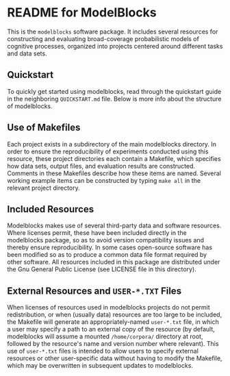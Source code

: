 README for ModelBlocks
======================

This is the `modelblocks` software package.  It includes several
resources for constructing and evaluating broad-coverage probabilistic
models of cognitive processes, organized into projects centered around
different tasks and data sets.

Quickstart
----------
To quickly get started using modelblocks, read through the quickstart
guide in the neighboring `QUICKSTART.md` file. Below is more info about
the structure of modelblocks.

Use of Makefiles
----------------
Each project exists in a subdirectory of the main modelblocks
directory.  In order to ensure the reproducibility of experiments
conducted using this resource, these project directories each contain
a Makefile, which specifies how data sets, output files, and
evaluation results are constructed.  Comments in these Makefiles
describe how these items are named.  Several working example items can
be constructed by typing `make all` in the relevant project directory.

Included Resources
------------------
Modelblocks makes use of several third-party data and software
resources.  Where licenses permit, these have been included directly
in the modelblocks package, so as to avoid version compatibility
issues and thereby ensure reproducibility.  In some cases open-source
software has been modified so as to produce a common data file format
required by other software.  All resources included in this package
are distributed under the Gnu General Public License (see LICENSE file
in this directory).

External Resources and `USER-*.TXT` Files
-----------------------------------------
When licenses of resources used in modelblocks projects do not permit
redistribution, or when (usually data) resources are too large to be
included, the Makefile will generate an appropriately-named
`user-*.txt` file, in which a user may specify a path to an external
copy of the resource (by default, modelblocks will assume a mounted
`/home/corpora/` directory at root, followed by the resource's name
and version number where relevant).  This use of `user-*.txt` files is
intended to allow users to specify external resources or other
user-specific data without having to modify the Makefile, which may be
overwritten in subsequent updates to modelblocks.
